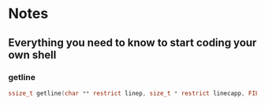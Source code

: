 # Notes

## Everything you need to know to start coding your own shell 

### getline

```c
ssize_t getline(char ** restrict linep, size_t * restrict linecapp, FILE * restrict stream);
```
